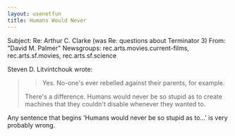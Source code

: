 ```yaml
---
layout: usenetfun
title: Humans Would Never
---
```



Subject: Re: Arthur C. Clarke (was Re: questions about Terminator 3)
From: &quot;David M. Palmer&quot; 
Newsgroups: rec.arts.movies.current-films, rec.arts.sf.movies, rec.arts.sf.science

Steven D. Litvintchouk wrote:

>> Yes. No-one's ever rebelled against their parents, for example.
> 
> There's a difference.  Humans would never be so stupid as to create 
> machines that they couldn't disable whenever they wanted to.
>
Any sentence that begins 'Humans would never be so stupid as to...' is very probably wrong.


   